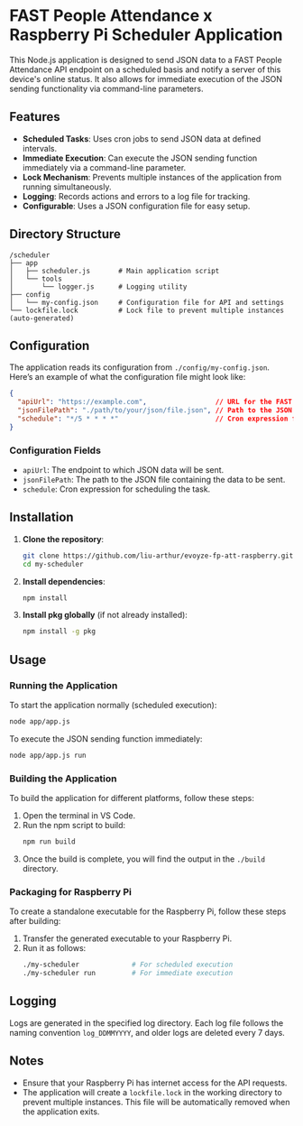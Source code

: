# FAST People Attendance x Raspberry Pi Scheduler Application

This Node.js application is designed to send JSON data to a FAST People Attendance API endpoint on a scheduled basis and notify a server of this device's online status. It also allows for immediate execution of the JSON sending functionality via command-line parameters.

## Features

- **Scheduled Tasks**: Uses cron jobs to send JSON data at defined intervals.
- **Immediate Execution**: Can execute the JSON sending function immediately via a command-line parameter.
- **Lock Mechanism**: Prevents multiple instances of the application from running simultaneously.
- **Logging**: Records actions and errors to a log file for tracking.
- **Configurable**: Uses a JSON configuration file for easy setup.

## Directory Structure

```
/scheduler
├── app
│   ├── scheduler.js       # Main application script
│   └── tools
│       └── logger.js      # Logging utility
├── config
│   └── my-config.json     # Configuration file for API and settings
└── lockfile.lock          # Lock file to prevent multiple instances (auto-generated)
```

## Configuration

The application reads its configuration from `./config/my-config.json`. Here’s an example of what the configuration file might look like:

```json
{
  "apiUrl": "https://example.com",                 // URL for the FAST People Attendance API
  "jsonFilePath": "./path/to/your/json/file.json", // Path to the JSON file containing attendance data captured by the device
  "schedule": "*/5 * * * *"                        // Cron expression for scheduling data uploads to the FAST People server
}
```

### Configuration Fields

- `apiUrl`: The endpoint to which JSON data will be sent.
- `jsonFilePath`: The path to the JSON file containing the data to be sent.
- `schedule`: Cron expression for scheduling the task.

## Installation

1. **Clone the repository**:
   ```bash
   git clone https://github.com/liu-arthur/evoyze-fp-att-raspberry.git
   cd my-scheduler
   ```

2. **Install dependencies**:
   ```bash
   npm install
   ```

3. **Install pkg globally** (if not already installed):
   ```bash
   npm install -g pkg
   ```

## Usage

### Running the Application

To start the application normally (scheduled execution):
```bash
node app/app.js
```

To execute the JSON sending function immediately:
```bash
node app/app.js run
```

### Building the Application

To build the application for different platforms, follow these steps:
  1. Open the terminal in VS Code.
  2. Run the npm script to build:
     ```bash
     npm run build
     ```
  3. Once the build is complete, you will find the output in the `./build` directory.

### Packaging for Raspberry Pi

To create a standalone executable for the Raspberry Pi, follow these steps after building:

1. Transfer the generated executable to your Raspberry Pi.
2. Run it as follows:
   ```bash
   ./my-scheduler             # For scheduled execution
   ./my-scheduler run         # For immediate execution
   ```

## Logging

Logs are generated in the specified log directory. Each log file follows the naming convention `log_DDMMYYYY`, and older logs are deleted every 7 days.

## Notes

- Ensure that your Raspberry Pi has internet access for the API requests.
- The application will create a `lockfile.lock` in the working directory to prevent multiple instances. This file will be automatically removed when the application exits.